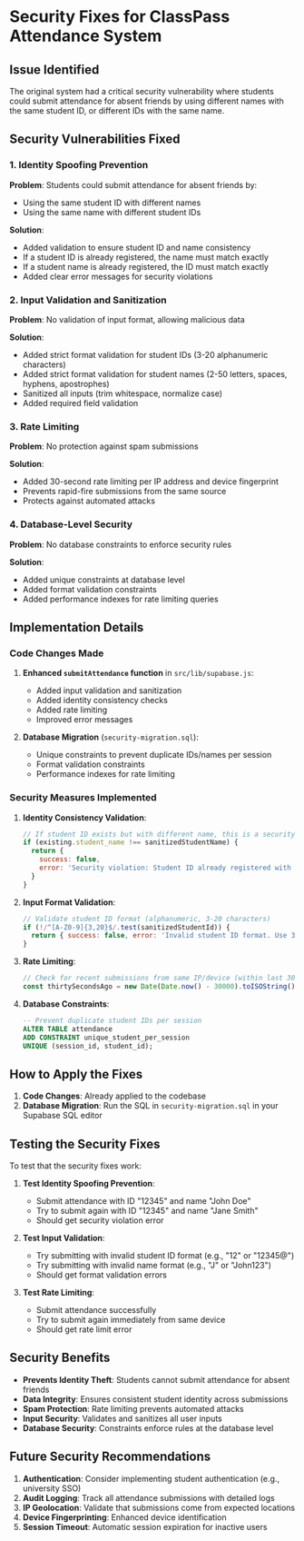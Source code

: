 # Security Fixes for ClassPass Attendance System

## Issue Identified
The original system had a critical security vulnerability where students could submit attendance for absent friends by using different names with the same student ID, or different IDs with the same name.

## Security Vulnerabilities Fixed

### 1. Identity Spoofing Prevention
**Problem**: Students could submit attendance for absent friends by:
- Using the same student ID with different names
- Using the same name with different student IDs

**Solution**: 
- Added validation to ensure student ID and name consistency
- If a student ID is already registered, the name must match exactly
- If a student name is already registered, the ID must match exactly
- Added clear error messages for security violations

### 2. Input Validation and Sanitization
**Problem**: No validation of input format, allowing malicious data

**Solution**:
- Added strict format validation for student IDs (3-20 alphanumeric characters)
- Added strict format validation for student names (2-50 letters, spaces, hyphens, apostrophes)
- Sanitized all inputs (trim whitespace, normalize case)
- Added required field validation

### 3. Rate Limiting
**Problem**: No protection against spam submissions

**Solution**:
- Added 30-second rate limiting per IP address and device fingerprint
- Prevents rapid-fire submissions from the same source
- Protects against automated attacks

### 4. Database-Level Security
**Problem**: No database constraints to enforce security rules

**Solution**:
- Added unique constraints at database level
- Added format validation constraints
- Added performance indexes for rate limiting queries

## Implementation Details

### Code Changes Made

1. **Enhanced `submitAttendance` function** in `src/lib/supabase.js`:
   - Added input validation and sanitization
   - Added identity consistency checks
   - Added rate limiting
   - Improved error messages

2. **Database Migration** (`security-migration.sql`):
   - Unique constraints to prevent duplicate IDs/names per session
   - Format validation constraints
   - Performance indexes for rate limiting

### Security Measures Implemented

1. **Identity Consistency Validation**:
   ```javascript
   // If student ID exists but with different name, this is a security violation
   if (existing.student_name !== sanitizedStudentName) {
     return { 
       success: false, 
       error: 'Security violation: Student ID already registered with different name. Please contact the professor.' 
     }
   }
   ```

2. **Input Format Validation**:
   ```javascript
   // Validate student ID format (alphanumeric, 3-20 characters)
   if (!/^[A-Z0-9]{3,20}$/.test(sanitizedStudentId)) {
     return { success: false, error: 'Invalid student ID format. Use 3-20 alphanumeric characters.' }
   }
   ```

3. **Rate Limiting**:
   ```javascript
   // Check for recent submissions from same IP/device (within last 30 seconds)
   const thirtySecondsAgo = new Date(Date.now() - 30000).toISOString()
   ```

4. **Database Constraints**:
   ```sql
   -- Prevent duplicate student IDs per session
   ALTER TABLE attendance 
   ADD CONSTRAINT unique_student_per_session 
   UNIQUE (session_id, student_id);
   ```

## How to Apply the Fixes

1. **Code Changes**: Already applied to the codebase
2. **Database Migration**: Run the SQL in `security-migration.sql` in your Supabase SQL editor

## Testing the Security Fixes

To test that the security fixes work:

1. **Test Identity Spoofing Prevention**:
   - Submit attendance with ID "12345" and name "John Doe"
   - Try to submit again with ID "12345" and name "Jane Smith"
   - Should get security violation error

2. **Test Input Validation**:
   - Try submitting with invalid student ID format (e.g., "12" or "12345@")
   - Try submitting with invalid name format (e.g., "J" or "John123")
   - Should get format validation errors

3. **Test Rate Limiting**:
   - Submit attendance successfully
   - Try to submit again immediately from same device
   - Should get rate limit error

## Security Benefits

- **Prevents Identity Theft**: Students cannot submit attendance for absent friends
- **Data Integrity**: Ensures consistent student identity across submissions
- **Spam Protection**: Rate limiting prevents automated attacks
- **Input Security**: Validates and sanitizes all user inputs
- **Database Security**: Constraints enforce rules at the database level

## Future Security Recommendations

1. **Authentication**: Consider implementing student authentication (e.g., university SSO)
2. **Audit Logging**: Track all attendance submissions with detailed logs
3. **IP Geolocation**: Validate that submissions come from expected locations
4. **Device Fingerprinting**: Enhanced device identification
5. **Session Timeout**: Automatic session expiration for inactive users
